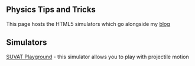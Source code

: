 ## Physics Tips and Tricks

This page hosts the HTML5 simulators which go alongside my [blog](https://physicstipsandtricks.wordpress.com) 

## Simulators

[SUVAT Playground](https://physicstipsandtricks.github.io/SUVAT/SUVAT.html) - this simulator allows you to play with projectile motion
